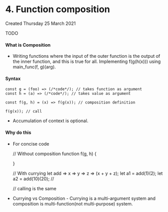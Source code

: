 # 4. Function composition
Created Thursday 25 March 2021

TODO

#### What is Composition

* Writing functions where the input of the outer function is the output of the inner function, and this is true for all. Implementing f(g(h(x))) using main_func(f, g)(arg). 


#### Syntax
	const g = (foo) => (/*code*/); // takes function as argument
	const h = (a) => (/*code*/); // takes value as argument
	
	const f(g, h) = (x) => f(g(x)); // composition definition
	
	f(g(x)); // call


* Accumulation of context is optional.


#### Why do this

* For concise code

	// Without composition
	function f(g, h)
	{
		
	}
	
	// With currying
	let add => x => y => z => (x + y + z);
	let a1 = add(1)(2);
	let a2 = add(10)(20); //
	
	
	// calling is the same


* Currying vs Composition - Currying is a multi-argument system and composition is multi-function(not multi-purpose) system.


